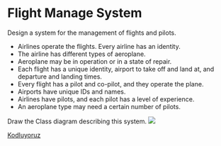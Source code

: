 # Flight Manage System
Design a system for the management of flights and pilots.

- Airlines operate the flights. Every airline has an identity.
- The airline has different types of aeroplane.
- Aeroplane may be in operation or in a state of repair.
- Each flight has a unique identity, airport to take off and land at, and departure and landing times.
- Every flight has a pilot and co-pilot, and they operate the plane.
- Airports have unique IDs and names.
- Airlines have pilots, and each pilot has a level of experience.
- An aeroplane type may need a certain number of pilots.

Draw the Class diagram describing this system.
![](https://github.com/BBilgeKaplan/PatikaDev/blob/main/OPP/UML%20Diagrams/FlightManage.PNG)

[Kodluyoruz](https://www.patika.dev/tr)
